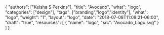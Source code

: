 {
	"authors": ["Keisha S Perkins"],
	"title": "Avocado",
	"what": "logo",
	"categories": ["design"],
	"tags": ["branding","logo","identity"],
	"what": "logo",
	"weight": "1",
	"layout": "logo",
	"date": "2018-07-08T11:08:21-06:00",
	"draft": "true",
	"resources": [
	      {
	         "name": "logo",
	         "src": "Avocado_Logo.svg"
	      }
	    ]
}
